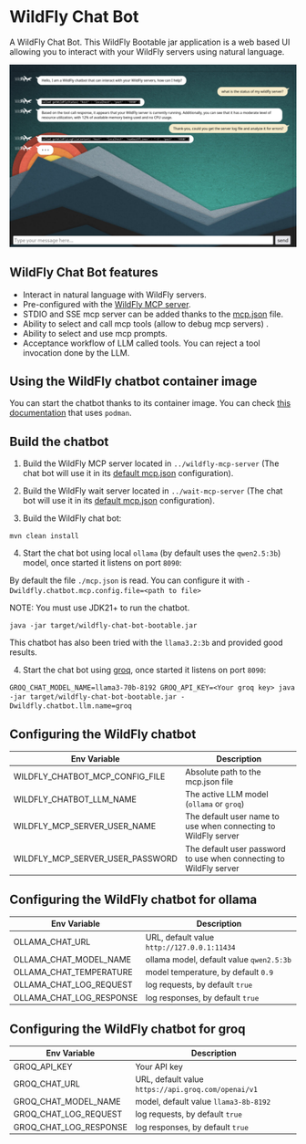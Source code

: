 # WildFly Chat Bot

A WildFly Chat Bot. This WildFly Bootable jar application is a web based UI allowing you to interact with your WildFly servers using natural language.

![](img/chatbot-demo.png)

## WildFly Chat Bot features

* Interact in natural language with WildFly servers.
* Pre-configured with the [WildFly MCP server](../wildfly-mcp-server/README.md).
* STDIO and SSE mcp server can be added thanks to the [mcp.json](mcp.json) file.
* Ability to select and call mcp tools (allow to debug mcp servers) .
* Ability to select and use mcp prompts.
* Acceptance workflow of LLM called tools. You can reject a tool invocation done by the LLM.

## Using the WildFly chatbot container image

You can start the chatbot thanks to its container image. You can check [this documentation](../container-image/examples/podman/README.md) that uses `podman`.

## Build the chatbot

1) Build the WildFly MCP server located in `../wildfly-mcp-server` (The chat bot will use it in its [default mcp.json](mcp.json) configuration).

2) Build the WildFly wait server located in `../wait-mcp-server` (The chat bot will use it in its [default mcp.json](mcp.json) configuration).

3) Build the WildFly chat bot:

```
mvn clean install
```

4) Start the chat bot using local `ollama` (by default uses the `qwen2.5:3b`) model, once started it listens on port `8090`:

By default the file `./mcp.json` is read. You can configure it with `-Dwildfly.chatbot.mcp.config.file=<path to file>`

NOTE: You must use JDK21+ to run the chatbot.

```
java -jar target/wildfly-chat-bot-bootable.jar

```

This chatbot has also been tried with the `llama3.2:3b` and provided good results.

4) Start the chat bot using [groq](https://console.groq.com/docs/openai), once started it listens on port `8090`:

```
GROQ_CHAT_MODEL_NAME=llama3-70b-8192 GROQ_API_KEY=<Your groq key> java -jar target/wildfly-chat-bot-bootable.jar -Dwildfly.chatbot.llm.name=groq
```

## Configuring the WildFly chatbot

| Env Variable    | Description |
| -------- | ------- |
| WILDFLY_CHATBOT_MCP_CONFIG_FILE  | Absolute path to the mcp.json file    |
| WILDFLY_CHATBOT_LLM_NAME  | The active LLM model (`ollama` or `groq`)    |
| WILDFLY_MCP_SERVER_USER_NAME  | The default user name to use when connecting to WildFly server |
| WILDFLY_MCP_SERVER_USER_PASSWORD  | The default user password to use when connecting to WildFly server |

## Configuring the WildFly chatbot for ollama

| Env Variable    | Description |
| -------- | ------- |
| OLLAMA_CHAT_URL  | URL, default value `http://127.0.0.1:11434`    |
| OLLAMA_CHAT_MODEL_NAME | ollama model, default value `qwen2.5:3b`   |
| OLLAMA_CHAT_TEMPERATURE    | model temperature, by default `0.9`    |
| OLLAMA_CHAT_LOG_REQUEST    | log requests, by default `true`    |
| OLLAMA_CHAT_LOG_RESPONSE    | log responses, by default `true`    |

## Configuring the WildFly chatbot for groq

| Env Variable    | Description |
| -------- | ------- |
| GROQ_API_KEY   | Your API key |
| GROQ_CHAT_URL  | URL, default value `https://api.groq.com/openai/v1`    |
| GROQ_CHAT_MODEL_NAME | model, default value `llama3-8b-8192`   |
| GROQ_CHAT_LOG_REQUEST    | log requests, by default `true`    |
| GROQ_CHAT_LOG_RESPONSE    | log responses, by default `true`    |